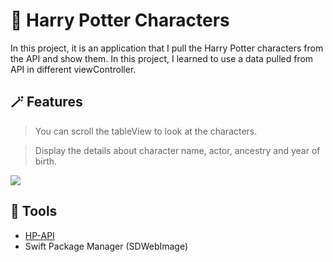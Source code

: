 # :movie_camera: Harry Potter Characters
In this project, it is an application that I pull the Harry Potter characters from the API and show them. In this project, I learned to use a data pulled from API in different viewController.

## :magic_wand: Features

> You can scroll the tableView to look at the characters.

> Display the details about character name, actor, ancestry and year of birth.

![](/gif/preview.gif)

## :hammer: Tools

* [HP-API](https://hp-api.onrender.com)
* Swift Package Manager (SDWebImage)
